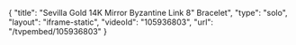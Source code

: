 {
    "title": "Sevilla Gold 14K Mirror Byzantine Link 8\" Bracelet",
    "type": "solo",
    "layout": "iframe-static",
    "videoId": "105936803",
    "url": "\/tvpembed\/105936803"
}